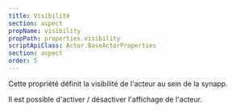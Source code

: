 ```yaml
---
title: Visibilité
section: aspect
propName: visibility
propPath: properties.visibility
scriptApiClass: Actor.BaseActorProperties
section: aspect
order: 5
---
```

Cette propriété définit la visibilité de l'acteur au sein de la synapp.

Il est possible d'activer / désactiver l'affichage de l'acteur.
